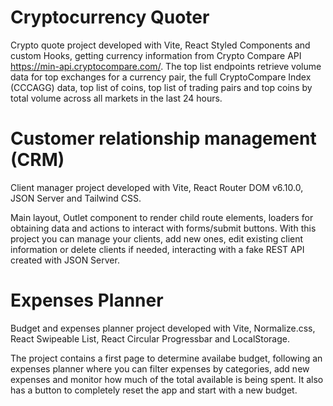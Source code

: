 # Cryptocurrency Quoter

Crypto quote project developed with Vite, React Styled Components and custom Hooks, getting currency information from Crypto Compare API https://min-api.cryptocompare.com/. The top list endpoints retrieve volume data for top exchanges for a currency pair, the full CryptoCompare Index (CCCAGG) data, top list of coins, top list of trading pairs and top coins by total volume across all markets in the last 24 hours.

# Customer relationship management (CRM)

Client manager project developed with Vite, React Router DOM v6.10.0, JSON Server and Tailwind CSS.

Main layout, Outlet component to render child route elements, loaders for obtaining data and actions to interact with forms/submit buttons. With this project you can manage your clients, add new ones, edit existing client information or delete clients if needed, interacting with a fake REST API created with JSON Server.

# Expenses Planner

Budget and expenses planner project developed with Vite, Normalize.css, React Swipeable List, React Circular Progressbar and LocalStorage.

The project contains a first page to determine availabe budget, following an expenses planner where you can filter expenses by categories, add new expenses and monitor how much of the total available is being spent. It also has a button to completely reset the app and start with a new budget.
